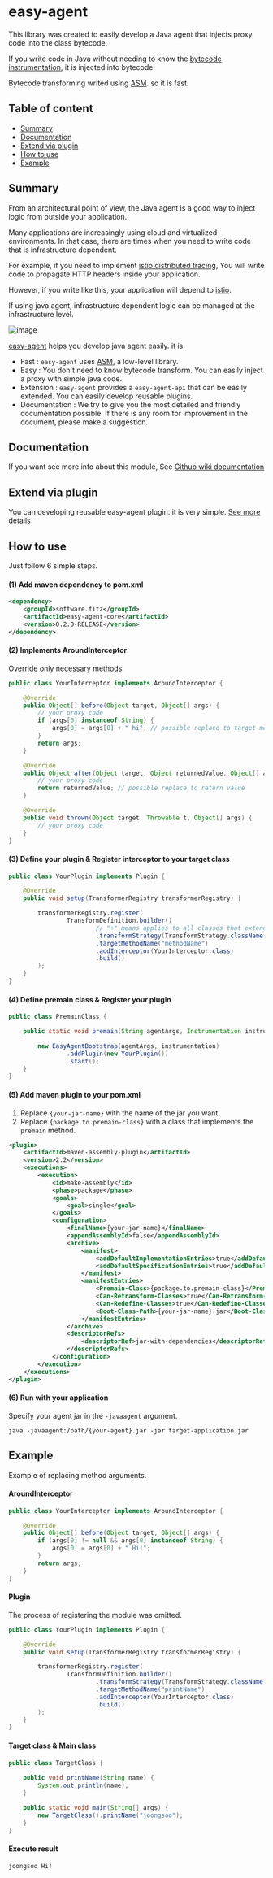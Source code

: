 # easy-agent
This library was created to easily develop a Java agent that injects proxy code into the class bytecode.

If you write code in Java without needing to know the [bytecode instrumentation](https://docs.oracle.com/javase/8/docs/technotes/guides/instrumentation/index.html), it is injected into bytecode.

Bytecode transforming writed using [ASM](https://asm.ow2.io/). so it is fast.


## Table of content
- [Summary](#summary)
- [Documentation](#documentation)
- [Extend via plugin](#extend-via-plugin)
- [How to use](#how-to-use)
- [Example](#example)

## Summary
From an architectural point of view, the Java agent is a good way to inject logic from outside your application.

Many applications are increasingly using cloud and virtualized environments. In that case, there are times when you need to write code that is infrastructure dependent.

For example, if you need to implement [istio distributed tracing](https://istio.io/docs/tasks/observability/distributed-tracing/overview/),
You will write code to propagate HTTP headers inside your application.

However, if you write like this, your application will depend to [istio](https://istio.io/).

If using java agent, infrastructure dependent logic can be managed at the infrastructure level.

![image](https://user-images.githubusercontent.com/15869525/78053714-f41f6c00-73bb-11ea-8ce1-f15fb039bd6e.png)

[easy-agent](https://github.com/joongsoo/easy-agent) helps you develop java agent easily. it is
- Fast : `easy-agent` uses [ASM](https://asm.ow2.io/), a low-level library.
- Easy : You don't need to know bytecode transform. You can easily inject a proxy with simple java code.
- Extension : `easy-agent` provides a `easy-agent-api` that can be easily extended. You can easily develop reusable plugins.
- Documentation : We try to give you the most detailed and friendly documentation possible. If there is any room for improvement in the document, please make a suggestion.

## Documentation
If you want see more info about this module, See [Github wiki documentation](https://github.com/joongsoo/easy-agent/wiki)

## Extend via plugin
You can developing reusable easy-agent plugin. it is very simple. [See more details](https://github.com/joongsoo/easy-agent/wiki/Plugin)

## How to use
Just follow 6 simple steps.

#### (1) Add maven dependency to pom.xml
```xml
<dependency>
    <groupId>software.fitz</groupId>
    <artifactId>easy-agent-core</artifactId>
    <version>0.2.0-RELEASE</version>
</dependency>
```

#### (2) Implements AroundInterceptor
Override only necessary methods.

```java
public class YourInterceptor implements AroundInterceptor {

    @Override
    public Object[] before(Object target, Object[] args) {
        // your proxy code
        if (args[0] instanceof String) {
            args[0] = args[0] + " hi"; // possible replace to target method arguments
        }
        return args;
    }

    @Override
    public Object after(Object target, Object returnedValue, Object[] args) {
        // your proxy code
        return returnedValue; // possible replace to return value
    }

    @Override
    public void thrown(Object target, Throwable t, Object[] args) {
        // your proxy code
    }
}
```

#### (3) Define your plugin & Register interceptor to your target class
```java
public class YourPlugin implements Plugin {

    @Override
    public void setup(TransformerRegistry transformerRegistry) {

        transformerRegistry.register(
                TransformDefinition.builder()
                        // "+" means applies to all classes that extend this class
                        .transformStrategy(TransformStrategy.className("package.Class+")) 
                        .targetMethodName("methodName")
                        .addInterceptor(YourInterceptor.class)
                        .build()
        );
    }
}
```

#### (4) Define premain class & Register your plugin
```java
public class PremainClass {

    public static void premain(String agentArgs, Instrumentation instrumentation) {

        new EasyAgentBootstrap(agentArgs, instrumentation)
                .addPlugin(new YourPlugin())
                .start();
    }
}
```

#### (5) Add maven plugin to your pom.xml
1. Replace `{your-jar-name}` with the name of the jar you want.
2. Replace `{package.to.premain-class}` with a class that implements the `premain` method.

```xml
<plugin>
    <artifactId>maven-assembly-plugin</artifactId>
    <version>2.2</version>
    <executions>
        <execution>
            <id>make-assembly</id>
            <phase>package</phase>
            <goals>
                <goal>single</goal>
            </goals>
            <configuration>
                <finalName>{your-jar-name}</finalName>
                <appendAssemblyId>false</appendAssemblyId>
                <archive>
                    <manifest>
                        <addDefaultImplementationEntries>true</addDefaultImplementationEntries>
                        <addDefaultSpecificationEntries>true</addDefaultSpecificationEntries>
                    </manifest>
                    <manifestEntries>
                        <Premain-Class>{package.to.premain-class}</Premain-Class>
                        <Can-Retransform-Classes>true</Can-Retransform-Classes>
                        <Can-Redefine-Classes>true</Can-Redefine-Classes>
                        <Boot-Class-Path>{your-jar-name}.jar</Boot-Class-Path>
                    </manifestEntries>
                </archive>
                <descriptorRefs>
                    <descriptorRef>jar-with-dependencies</descriptorRef>
                </descriptorRefs>
            </configuration>
        </execution>
    </executions>
</plugin>
```

#### (6) Run with your application
Specify your agent jar in the `-javaagent` argument.

```
java -javaagent:/path/{your-agent}.jar -jar target-application.jar
```


## Example
Example of replacing method arguments.

#### AroundInterceptor
```java
public class YourInterceptor implements AroundInterceptor {

    @Override
    public Object[] before(Object target, Object[] args) {
        if (args[0] != null && args[0] instanceof String) {
            args[0] = args[0] + " Hi!";
        }
        return args;
    }
}
```

#### Plugin
The process of registering the module was omitted.

```java
public class YourPlugin implements Plugin {

    @Override
    public void setup(TransformerRegistry transformerRegistry) {

        transformerRegistry.register(
                TransformDefinition.builder()
                        .transformStrategy(TransformStrategy.className("package.TargetClass")) 
                        .targetMethodName("printName")
                        .addInterceptor(YourInterceptor.class)
                        .build()
        );
    }
}
```

#### Target class & Main class
```java
public class TargetClass {
    
    public void printName(String name) {
        System.out.println(name); 
    }

    public static void main(String[] args) {
        new TargetClass().printName("joongsoo");
    }
}
```

#### Execute result
```
joongsoo Hi!
```
